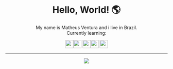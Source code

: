 <h1 align="center">Hello, World! 🌎</h1>
<p align="center">My name is Matheus Ventura and i live in Brazil. <br> Currently learning:</p>

<p align="center"><img src="https://logospng.org/download/html-5/logo-html-5-512.png" height="25px"><img src="https://logospng.org/download/css-3/logo-css-3-2048.png" height="25px"> <img src="https://logospng.org/download/javascript/logo-javascript-icon-1024.png" height="25px"><img src="https://upload.wikimedia.org/wikipedia/commons/thumb/9/96/Sass_Logo_Color.svg/1280px-Sass_Logo_Color.svg.png" height="25px"> <img src="https://upload.wikimedia.org/wikipedia/commons/thumb/a/a7/React-icon.svg/2300px-React-icon.svg.png" height="25px"> </p>
<hr>

<p align="center">
<img src="https://github-readme-stats.vercel.app/api?username=matheuusventura&&show_icons=true&count_private=true&theme=darcula&hide_border=true&hide=issues,contribs&bg_color=00000000">
</p>

